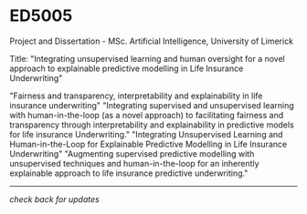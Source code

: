 # ED5005
Project and Dissertation - MSc. Artificial Intelligence, University of Limerick

Title: "Integrating unsupervised learning and human oversight for a novel approach to explainable predictive modelling in Life Insurance Underwriting"

"Fairness and transparency, interpretability and explainability in life insurance underwriting"
"Integrating supervised and unsupervised learning with human-in-the-loop (as a novel approach) to facilitating fairness and transparency through interpretability and explainability in predictive models for life insurance Underwriting."
"Integrating Unsupervised Learning and Human-in-the-Loop for Explainable Predictive Modelling in Life Insurance Underwriting"
"Augmenting supervised predictive modelling with unsupervised techniques and human-in-the-loop for an inherently explainable approach to life insurance predictive underwriting."

---





_check back for updates_
